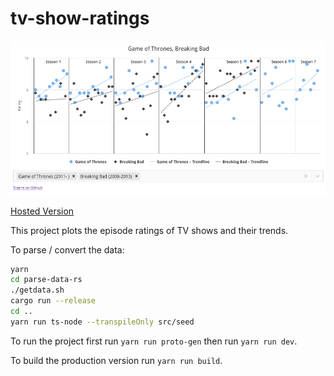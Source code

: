 # tv-show-ratings

![screenshot](screenshot.png)

[Hosted Version](https://phiresky.github.io/tv-show-ratings/)

This project plots the episode ratings of TV shows and their trends.

To parse / convert the data:

```sh
yarn
cd parse-data-rs
./getdata.sh
cargo run --release
cd ..
yarn run ts-node --transpileOnly src/seed
```

To run the project first run `yarn run proto-gen` then run `yarn run dev`.

To build the production version run `yarn run build`.
